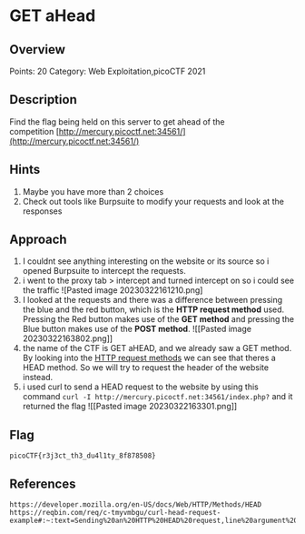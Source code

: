 # GET aHead

## Overview

Points: 20
Category: Web Exploitation,picoCTF 2021

## Description

Find the flag being held on this server to get ahead of the competition [http://mercury.picoctf.net:34561/](http://mercury.picoctf.net:34561/)

## Hints

1. Maybe you have more than 2 choices
2. Check out tools like Burpsuite to modify your requests and look at the responses

## Approach

1. I couldnt see anything interesting on the website or its source so i opened Burpsuite to intercept the requests.
2. i went to the proxy tab > intercept and turned intercept on so i could see the traffic ![Pasted image 20230322161210.png]
3. I looked at the requests and there was a difference between pressing the blue and the red button, which is the **HTTP request method** used. 
   Pressing the Red button makes use of the **GET method** and pressing the Blue button makes use of the **POST method**.
![[Pasted image 20230322163802.png]]
1. the name of the CTF is GET aHEAD, and we already saw a GET method. By looking into the [HTTP request methods](https://developer.mozilla.org/en-US/docs/Web/HTTP/Methods) we can see that theres a HEAD method. So we will try to request the header of the website instead.
2. i used curl to send a HEAD request to the website by using this command 
	``curl -I http://mercury.picoctf.net:34561/index.php?``
and it returned the flag
![[Pasted image 20230322163301.png]]

## Flag

```
picoCTF{r3j3ct_th3_du4l1ty_8f878508}
```

## References

```
https://developer.mozilla.org/en-US/docs/Web/HTTP/Methods/HEAD
https://reqbin.com/req/c-tmyvmbgu/curl-head-request-example#:~:text=Sending%20an%20HTTP%20HEAD%20request,line%20argument%20instead%20of%20%2DI.
```

